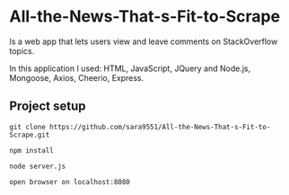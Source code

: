# All-the-News-That-s-Fit-to-Scrape

Is a web app that lets users view and leave comments on StackOverflow topics.

In this application I used: HTML, JavaScript, JQuery and Node.js, Mongoose, Axios, Cheerio, Express.

## Project setup
```
git clone https://github.com/sara9551/All-the-News-That-s-Fit-to-Scrape.git
```
```
npm install
```
```
node server.js
```
```
open browser on localhost:8080
